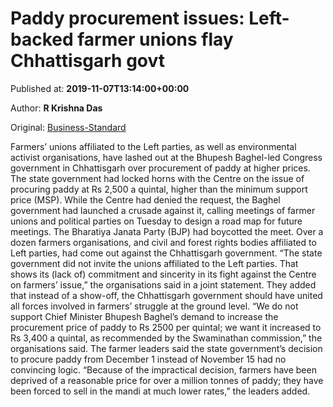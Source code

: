 
# Paddy procurement issues: Left-backed farmer unions flay Chhattisgarh govt

Published at: **2019-11-07T13:14:00+00:00**

Author: **R Krishna Das**

Original: [Business-Standard](https://www.business-standard.com/article/economy-policy/paddy-procurement-issues-left-backed-farmer-unions-flay-chhattisgarh-govt-119110701381_1.html)

Farmers’ unions affiliated to the Left parties, as well as environmental activist organisations, have lashed out at the Bhupesh Baghel-led Congress government in Chhattisgarh over procurement of paddy at higher prices.
The state government had locked horns with the Centre on the issue of procuring paddy at Rs 2,500 a quintal, higher than the minimum support price (MSP). While the Centre had denied the request, the Baghel government had launched a crusade against it, calling meetings of farmer unions and political parties on Tuesday to design a road map for future meetings. The Bharatiya Janata Party (BJP) had boycotted the meet.
Over a dozen farmers organisations, and civil and forest rights bodies affiliated to Left parties, had come out against the Chhattisgarh government. “The state government did not invite the unions affiliated to the Left parties. That shows its (lack of) commitment and sincerity in its fight against the Centre on farmers’ issue,” the organisations said in a joint statement.
They added that instead of a show-off, the Chhattisgarh government should have united all forces involved in farmers’ struggle at the ground level. “We do not support Chief Minister Bhupesh Baghel’s demand to increase the procurement price of paddy to Rs 2500 per quintal; we want it increased to Rs 3,400 a quintal, as recommended by the Swaminathan commission,” the organisations said.
The farmer leaders said the state government’s decision to procure paddy from December 1 instead of November 15 had no convincing logic. “Because of the impractical decision, farmers have been deprived of a reasonable price for over a million tonnes of paddy; they have been forced to sell in the mandi at much lower rates,” the leaders added.
